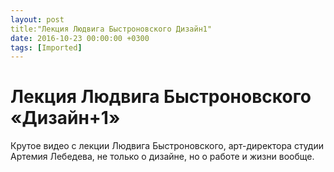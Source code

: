 ```yaml
---
layout: post
title:"Лекция Людвига Быстроновского Дизайн1"
date: 2016-10-23 00:00:00 +0300
tags: [Imported]
---
```

# Лекция Людвига Быстроновского «Дизайн+1»

Крутое видео c лекции Людвига Быстроновского, арт-директора студии Артемия Лебедева, не только о дизайне, но о работе и жизни вообще.